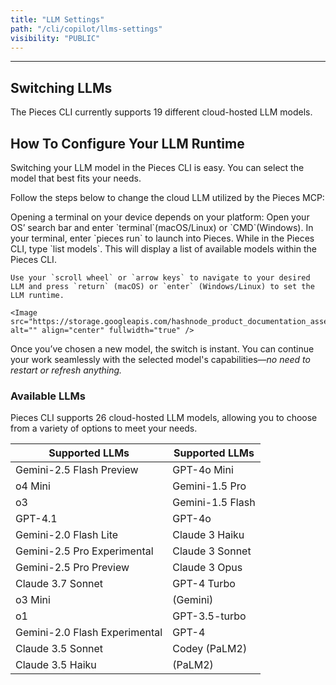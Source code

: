 ```yaml
---
title: "LLM Settings"
path: "/cli/copilot/llms-settings"
visibility: "PUBLIC"
---
```

***

## Switching LLMs

The Pieces CLI currently supports 19 different cloud-hosted LLM models.

## How To Configure Your LLM Runtime

Switching your LLM model in the Pieces CLI is easy. You can select the model that best fits your needs.

Follow the steps below to change the cloud LLM utilized by the Pieces MCP:

<Steps>
  <Step title="Open a Terminal">
    Opening a terminal on your device depends on your platform: Open your OS’ search bar and enter `terminal`(macOS/Linux) or `CMD`(Windows).
  </Step>

  <Step title="Start Pieces CLI">
    In your terminal, enter `pieces run` to launch into Pieces.
  </Step>

  <Step title="Open Models and Change">
    While in the Pieces CLI, type `list models`. This will display a list of available models within the Pieces CLI.

    Use your `scroll wheel` or `arrow keys` to navigate to your desired LLM and press `return` (macOS) or `enter` (Windows/Linux) to set the LLM runtime.

    <Image src="https://storage.googleapis.com/hashnode_product_documentation_assets/cli_assets/pieces_copilot/llms_settings/available_models.png" alt="" align="center" fullwidth="true" />
  </Step>
</Steps>

Once you’ve chosen a new model, the switch is instant. You can continue your work seamlessly with the selected model's capabilities—*no need to restart or refresh anything.*

### Available LLMs

Pieces CLI supports 26 cloud-hosted LLM models, allowing you to choose from a variety of options to meet your needs.

| Supported LLMs                | Supported LLMs   |
| ----------------------------- | ---------------- |
| Gemini-2.5 Flash Preview      | GPT-4o Mini      |
| o4 Mini                       | Gemini-1.5 Pro   |
| o3                            | Gemini-1.5 Flash |
| GPT-4.1                       | GPT-4o           |
| Gemini-2.0 Flash Lite         | Claude 3 Haiku   |
| Gemini-2.5 Pro Experimental   | Claude 3 Sonnet  |
| Gemini-2.5 Pro Preview        | Claude 3 Opus    |
| Claude 3.7 Sonnet             | GPT-4 Turbo      |
| o3 Mini                       | (Gemini)         |
| o1                            | GPT-3.5-turbo    |
| Gemini-2.0 Flash Experimental | GPT-4            |
| Claude 3.5 Sonnet             | Codey (PaLM2)    |
| Claude 3.5 Haiku              | (PaLM2)          |
